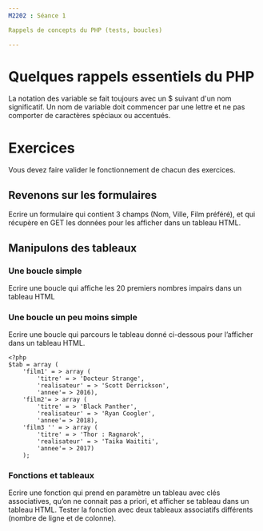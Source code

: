 ```yaml
---
M2202 : Séance 1

Rappels de concepts du PHP (tests, boucles)

---
```


# Quelques rappels essentiels du PHP

La notation des variable se fait toujours avec un $ suivant d'un nom significatif. Un nom de variable doit commencer par une lettre et ne pas comporter de caractères spéciaux ou accentués.

# Exercices

Vous devez faire valider le fonctionnement de chacun des exercices.

## Revenons sur les formulaires
Ecrire un formulaire qui contient 3 champs (Nom, Ville, Film préféré), et qui récupère en GET les données pour les afficher dans un tableau HTML.

## Manipulons des tableaux
### Une boucle simple
Ecrire une boucle qui affiche les 20 premiers nombres impairs dans un tableau HTML

### Une boucle un peu moins simple
Ecrire une boucle qui parcours le tableau donné ci-dessous pour l’afficher dans un tableau HTML.

    <?php
    $tab = array (
        'film1' = > array (
            'titre' = > 'Docteur Strange',
            'realisateur' = > 'Scott Derrickson',
            'annee'= > 2016),
        'film2'= > array (
            'titre' = > 'Black Panther',
            'realisateur' = > 'Ryan Coogler',
            'annee'= > 2018),
        'film3 '' = > array (
            'titre' = > 'Thor : Ragnarok',
            'realisateur' = > 'Taika Waititi',
            'annee'= > 2017)
        );
        
### Fonctions et tableaux

Ecrire une fonction qui prend en paramètre un tableau avec clés associatives, qu’on ne connait pas a priori, et afficher se tableau dans un tableau HTML. Tester la fonction avec deux tableaux associatifs différents (nombre de ligne et de colonne).

